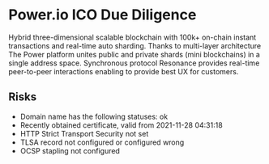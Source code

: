 # Power.io ICO Due Diligence
Hybrid three-dimensional scalable blockchain with 100k+ on-chain instant transactions and real-time auto sharding. Thanks to multi-layer architecture The Power platform unites public and private shards (mini blockchains) in a single address space. Synchronous protocol Resonance provides real-time peer-to-peer interactions enabling to provide best UX for customers.
## Risks
* Domain name has the following statuses: ok
* Recently obtained certificate, valid from  2021-11-28 04:31:18
* HTTP Strict Transport Security not set
* TLSA record not configured or configured wrong
* OCSP stapling not configured
